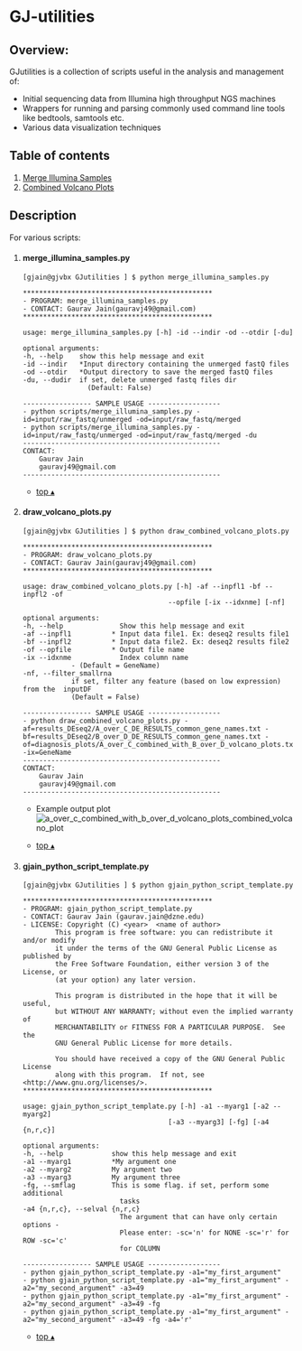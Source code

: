 
GJ-utilities
====================================================

## Overview:
GJutilities is a collection of scripts useful in the analysis and management of:
* Initial sequencing data from Illumina high throughput NGS machines
* Wrappers for running and parsing commonly used command line tools like bedtools, samtools etc. 
* Various data visualization techniques

## Table of contents
<!--ts-->
1. [Merge Illumina Samples](#merge_illumina_samplespy)
1. [Combined Volcano Plots](#draw_volcano_plotspy)


<!--te-->

## Description
For various scripts:

1. #### merge_illumina_samples.py 
	```
	[gjain@gjvbx GJutilities ] $ python merge_illumina_samples.py 

	***********************************************
	- PROGRAM: merge_illumina_samples.py
	- CONTACT: Gaurav Jain(gauravj49@gmail.com)
	***********************************************

	usage: merge_illumina_samples.py [-h] -id --indir -od --otdir [-du]

	optional arguments:
	-h, --help    show this help message and exit
	-id --indir   *Input directory containing the unmerged fastQ files
	-od --otdir   *Output directory to save the merged fastQ files
	-du, --dudir  if set, delete unmerged fastq files dir 
					(Default: False)

	----------------- SAMPLE USAGE ------------------
	- python scripts/merge_illumina_samples.py -id=input/raw_fastq/unmerged -od=input/raw_fastq/merged
	- python scripts/merge_illumina_samples.py -id=input/raw_fastq/unmerged -od=input/raw_fastq/merged -du
	-------------------------------------------------
	CONTACT: 
		Gaurav Jain
		gauravj49@gmail.com
	-------------------------------------------------
	```
	* [top ▴](#table-of-contents)


1. #### draw_volcano_plots.py
	```
	[gjain@gjvbx GJutilities ] $ python draw_combined_volcano_plots.py 

	***********************************************
	- PROGRAM: draw_volcano_plots.py
	- CONTACT: Gaurav Jain(gauravj49@gmail.com)
	***********************************************

	usage: draw_combined_volcano_plots.py [-h] -af --inpfl1 -bf --inpfl2 -of
										--opfile [-ix --idxnme] [-nf]

	optional arguments:
	-h, --help              Show this help message and exit
	-af --inpfl1          * Input data file1. Ex: deseq2 results file1
	-bf --inpfl2          * Input data file2. Ex: deseq2 results file2
	-of --opfile          * Output file name
	-ix --idxnme            Index column name
				- (Default = GeneName)
	-nf, --filter_smallrna
				if set, filter any feature (based on low expression) from the  inputDF
				(Default = False)

	----------------- SAMPLE USAGE ------------------
	- python draw_combined_volcano_plots.py -af=results_DEseq2/A_over_C_DE_RESULTS_common_gene_names.txt -bf=results_DEseq2/B_over_D_DE_RESULTS_common_gene_names.txt -of=diagnosis_plots/A_over_C_combined_with_B_over_D_volcano_plots.txt -ix=GeneName
	-------------------------------------------------
	CONTACT: 
		Gaurav Jain
		gauravj49@gmail.com
	-------------------------------------------------
	```

	* Example output plot
	  ![a_over_c_combined_with_b_over_d_volcano_plots_combined_volcano_plot](https://user-images.githubusercontent.com/10153240/50427639-e8d2bc00-08ad-11e9-983b-6ab146a019f9.png)  

	* [top ▴](#table-of-contents)

1. #### gjain_python_script_template.py
	```
	[gjain@gjvbx GJutilities ] $ python gjain_python_script_template.py 

	***********************************************
	- PROGRAM: gjain_python_script_template.py
	- CONTACT: Gaurav Jain (gaurav.jain@dzne.edu)
	- LICENSE: Copyright (C) <year>  <name of author>
			This program is free software: you can redistribute it and/or modify
			it under the terms of the GNU General Public License as published by
			the Free Software Foundation, either version 3 of the License, or
			(at your option) any later version.

			This program is distributed in the hope that it will be useful,
			but WITHOUT ANY WARRANTY; without even the implied warranty of
			MERCHANTABILITY or FITNESS FOR A PARTICULAR PURPOSE.  See the
			GNU General Public License for more details.

			You should have received a copy of the GNU General Public License
			along with this program.  If not, see <http://www.gnu.org/licenses/>.
	***********************************************

	usage: gjain_python_script_template.py [-h] -a1 --myarg1 [-a2 --myarg2]
										[-a3 --myarg3] [-fg] [-a4 {n,r,c}]

	optional arguments:
	-h, --help            show this help message and exit
	-a1 --myarg1          *My argument one
	-a2 --myarg2          My argument two
	-a3 --myarg3          My argument three
	-fg, --smflag         This is some flag. if set, perform some additional
							tasks
	-a4 {n,r,c}, --selval {n,r,c}
							The argument that can have only certain options -
							Please enter: -sc='n' for NONE -sc='r' for ROW -sc='c'
							for COLUMN

	----------------- SAMPLE USAGE ------------------
	- python gjain_python_script_template.py -a1="my_first_argument" 
	- python gjain_python_script_template.py -a1="my_first_argument" -a2="my_second_argument" -a3=49
	- python gjain_python_script_template.py -a1="my_first_argument" -a2="my_second_argument" -a3=49 -fg
	- python gjain_python_script_template.py -a1="my_first_argument" -a2="my_second_argument" -a3=49 -fg -a4='r'
	```
	* [top ▴](#table-of-contents)




